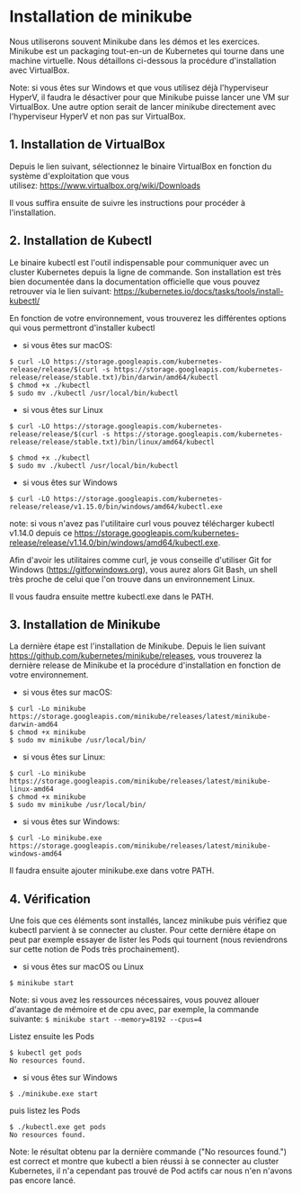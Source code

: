 # Installation de minikube

Nous utiliserons souvent Minikube dans les démos et les exercices. Minikube est un packaging tout-en-un de Kubernetes qui tourne dans une machine virtuelle. Nous détaillons ci-dessous la procédure d'installation avec VirtualBox.

Note: si vous êtes sur Windows et que vous utilisez déjà l'hyperviseur HyperV, il faudra le désactiver pour que Minikube puisse lancer une VM sur VirtualBox. Une autre option serait de lancer minikube directement avec l'hyperviseur HyperV et non pas sur VirtualBox.

## 1. Installation de VirtualBox

Depuis le lien suivant, sélectionnez le binaire VirtualBox en fonction du système d'exploitation que vous utilisez: https://www.virtualbox.org/wiki/Downloads

Il vous suffira ensuite de suivre les instructions pour procéder à l'installation.

## 2. Installation de Kubectl

Le binaire kubectl est l'outil indispensable pour communiquer avec un cluster Kubernetes depuis la ligne de commande. Son installation est très bien documentée dans la documentation officielle que vous pouvez retrouver via le lien suivant: https://kubernetes.io/docs/tasks/tools/install-kubectl/

En fonction de votre environnement, vous trouverez les différentes options qui vous permettront d'installer kubectl

- si vous êtes sur macOS:

```
$ curl -LO https://storage.googleapis.com/kubernetes-release/release/$(curl -s https://storage.googleapis.com/kubernetes-release/release/stable.txt)/bin/darwin/amd64/kubectl
$ chmod +x ./kubectl
$ sudo mv ./kubectl /usr/local/bin/kubectl
```

- si vous êtes sur Linux

```
$ curl -LO https://storage.googleapis.com/kubernetes-release/release/$(curl -s https://storage.googleapis.com/kubernetes-release/release/stable.txt)/bin/linux/amd64/kubectl

$ chmod +x ./kubectl
$ sudo mv ./kubectl /usr/local/bin/kubectl
```

- si vous êtes sur Windows

```
$ curl -LO https://storage.googleapis.com/kubernetes-release/release/v1.15.0/bin/windows/amd64/kubectl.exe
```

note: si vous n'avez pas l'utilitaire curl vous pouvez télécharger kubectl v1.14.0 depuis ce https://storage.googleapis.com/kubernetes-release/release/v1.14.0/bin/windows/amd64/kubectl.exe.

Afin d'avoir les utilitaires comme curl, je vous conseille d'utiliser Git for Windows (https://gitforwindows.org), vous aurez alors Git Bash, un shell très proche de celui que l'on trouve dans un environnement Linux.

Il vous faudra ensuite mettre kubectl.exe dans le PATH.

## 3. Installation de Minikube

La dernière étape est l'installation de Minikube. Depuis le lien suivant https://github.com/kubernetes/minikube/releases, vous trouverez la dernière release de Minikube et la procédure d'installation en fonction de votre environnement. 

- si vous êtes sur macOS:

```
$ curl -Lo minikube https://storage.googleapis.com/minikube/releases/latest/minikube-darwin-amd64
$ chmod +x minikube
$ sudo mv minikube /usr/local/bin/
```

- si vous êtes sur Linux:

```
$ curl -Lo minikube https://storage.googleapis.com/minikube/releases/latest/minikube-linux-amd64
$ chmod +x minikube
$ sudo mv minikube /usr/local/bin/
```

- si vous êtes sur Windows:

```
$ curl -Lo minikube.exe https://storage.googleapis.com/minikube/releases/latest/minikube-windows-amd64
```

Il faudra ensuite ajouter minikube.exe dans votre PATH.

## 4. Vérification

Une fois que ces éléments sont installés, lancez minikube puis vérifiez que kubectl parvient à se connecter au cluster. Pour cette dernière étape on peut par exemple essayer de lister les Pods qui tournent (nous reviendrons sur cette notion de Pods très prochainement).

- si vous êtes sur macOS ou Linux

```
$ minikube start
```

Note: si vous avez les ressources nécessaires, vous pouvez allouer d'avantage de mémoire et de cpu avec, par exemple, la commande suivante: ```$ minikube start --memory=8192 --cpus=4```

Listez ensuite les Pods

```
$ kubectl get pods
No resources found.
```

- si vous êtes sur Windows

```
$ ./minikube.exe start
```

puis listez les Pods

```
$ ./kubectl.exe get pods
No resources found.
```


Note: le résultat obtenu par la dernière commande ("No resources found.") est correct et montre que kubectl a bien réussi à se connecter au cluster Kubernetes, il n'a cependant pas trouvé de Pod actifs car nous n'en n'avons pas encore lancé.
